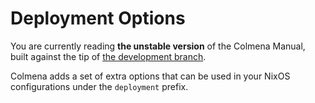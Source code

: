 # Deployment Options

<!-- UNSTABLE_BEGIN -->
You are currently reading **the unstable version** of the Colmena Manual, built against the tip of [the development branch](https://github.com/zhaofengli/colmena).
<!-- UNSTABLE_END -->

Colmena adds a set of extra options that can be used in your NixOS configurations under the `deployment` prefix.

<!--
    The following is injected by the build system

    Looking to improve the description? Head to `src/nix/eval.nix` in the repo :)
-->
